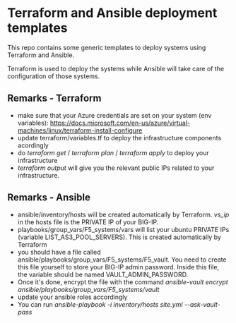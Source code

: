 Terraform and Ansible deployment templates
==========================================

This repo contains some generic templates to deploy systems using Terraform and Ansible.

Terraform is used to deploy the systems while Ansible will take care of the configuration of those systems.

Remarks - Terraform
-------------------

* make sure that your Azure credentials are set on your system (env variables): <https://docs.microsoft.com/en-us/azure/virtual-machines/linux/terraform-install-configure>
* update terraform/variables.tf to deploy the infrastructure components acordingly
* do *terraform get* / *terraform plan* / *terraform apply* to deploy your infrastructure
* *terraform output* will give you the relevant public IPs related to your infrastructure.

Remarks - Ansible
-----------------

* ansible/inventory/hosts will be created automatically by Terraform. *vs_ip* in the hosts file is the PRIVATE IP of your BIG-IP.
* playbooks/group_vars/F5_systems/vars will list your ubuntu PRIVATE IPs (variable LIST_AS3_POOL_SERVERS). This is created automatically by Terraform
* you should have a file called ansible/playbooks/group_vars/F5_systems/F5_vault. You need to create this file yourself to store your BIG-IP admin password.  Inside this file, the variable should be named VAULT_ADMIN_PASSWORD.
* Once it's done, encrypt the file with the command *ansible-vault encrypt ansible/playbooks/group_vars/F5_systems/vault*
* update your ansible roles accordingly
* You can run *ansible-playbook -i inventory/hosts site.yml --ask-vault-pass*
